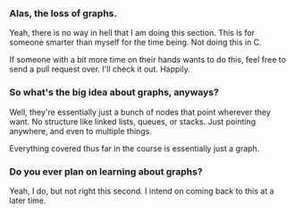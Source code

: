 ### Alas, the loss of graphs.

Yeah, there is no way in hell that I am doing this section. This is for someone smarter than myself for the time being. Not doing this in C.

If someone with a bit more time on their hands wants to do this, feel free to send a pull request over. I'll check it out. Happily.

### So what's the big idea about graphs, anyways?

Well, they're essentially just a bunch of nodes that point wherever they want. No structure like linked lists, queues, or stacks. Just pointing anywhere, and even to multiple things.

Everything covered thus far in the course is essentially just a graph.

### Do you ever plan on learning about graphs?

Yeah, I do, but not right this second. I intend on coming back to this at a later time.